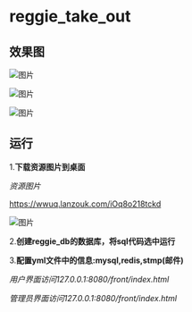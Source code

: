 # reggie_take_out

## 效果图

![图片](https://raw.githubusercontent.com/nanGuoMM/reggie_take_out/refs/heads/master/img/%E5%B1%8F%E5%B9%95%E6%88%AA%E5%9B%BE%202025-01-02%20221645.png)

![图片](https://raw.githubusercontent.com/nanGuoMM/reggie_take_out/refs/heads/master/img/%E5%B1%8F%E5%B9%95%E6%88%AA%E5%9B%BE%202025-01-02%20221748.png)

![图片](https://raw.githubusercontent.com/nanGuoMM/reggie_take_out/refs/heads/master/img/%E5%B1%8F%E5%B9%95%E6%88%AA%E5%9B%BE%202025-01-02%20221850.png)

## 运行

1.**下载资源图片到桌面**

*资源图片*

https://wwuq.lanzouk.com/iOq8o218tckd

![图片](https://raw.githubusercontent.com/nanGuoMM/reggie_take_out/refs/heads/master/img/%E5%B1%8F%E5%B9%95%E6%88%AA%E5%9B%BE%202025-01-02%20223034.png)

2.**创建reggie_db的数据库，将sql代码选中运行**

3.**配置yml文件中的信息:mysql,redis,stmp(邮件)**

*用户界面访问127.0.0.1:8080/front/index.html*

*管理员界面访问127.0.0.1:8080/front/index.html*



